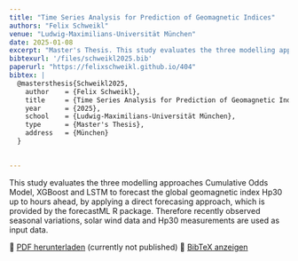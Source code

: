 ```yaml
---
title: "Time Series Analysis for Prediction of Geomagnetic Indices"
authors: "Felix Schweikl"
venue: "Ludwig-Maximilians-Universität München"
date: 2025-01-08
excerpt: "Master's Thesis. This study evaluates the three modelling approaches Cumulative Odds Model, XGBoost and LSTM to forecast the global geomagnetic index Hp30 up to hours ahead, using a direct forecasing approach, provided by the forecastML R package."
bibtexurl: '/files/schweikl2025.bib'
paperurl: "https://felixschweikl.github.io/404"
bibtex: |
  @mastersthesis{Schweikl2025,
    author    = {Felix Schweikl},
    title     = {Time Series Analysis for Prediction of Geomagnetic Indices},
    year      = {2025},
    school    = {Ludwig-Maximilians-Universität München},
    type      = {Master's Thesis},
    address   = {München}
  }

    
---
```


This study evaluates the three modelling approaches Cumulative Odds Model, XGBoost and LSTM to forecast the global geomagnetic index Hp30 up to hours ahead, by applying a direct forecasing approach, which is provided by the forecastML R package. Therefore recently observed seasonal variations, solar wind data and Hp30 measurements are used as input data.


📄 [PDF herunterladen](/_pages/404.md)  (currently not published)
📜 [BibTeX anzeigen](/files/schweikl2025.bib)